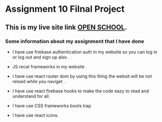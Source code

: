 # Assignment 10 Filnal Project

## This is my live site link [OPEN SCHOOL](https://assignment-10-e47e9.web.app/).

### Some information about my assignment that I have done

- I have use friebase authentication auth in my website so you can log in or log out and sign up also .
- JS recat frameworks in my website .

- I have use react router dom by using this thing the websit will be not reloed while you naviget .
- I have use react firebase hooks to make the code eazy to read and understand for all.
- I have use CSS frameworks boots trap 
- I have use react icons.

